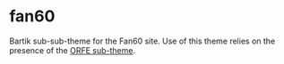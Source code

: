 # fan60

Bartik sub-sub-theme for the Fan60 site.  Use of this theme relies on the presence of the [ORFE sub-theme](https://github.com/pubino/orfe).

